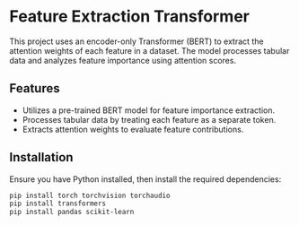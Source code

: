 # Feature Extraction Transformer

This project uses an encoder-only Transformer (BERT) to extract the attention weights of each feature in a dataset. The model processes tabular data and analyzes feature importance using attention scores.

## Features

- Utilizes a pre-trained BERT model for feature importance extraction.
- Processes tabular data by treating each feature as a separate token.
- Extracts attention weights to evaluate feature contributions.

## Installation

Ensure you have Python installed, then install the required dependencies:

```bash
pip install torch torchvision torchaudio
pip install transformers
pip install pandas scikit-learn
